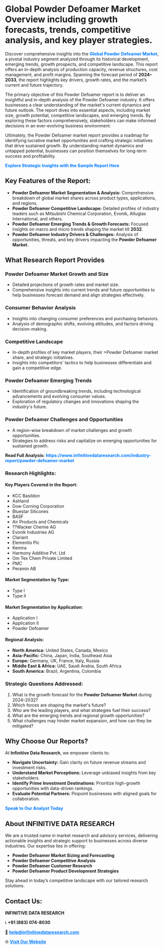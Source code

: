 <h1>Global Powder Defoamer Market Overview including growth forecasts, trends, competitive analysis, and key player strategies.</h1>
<p>
Discover comprehensive insights into the 
<a href="https://www.infinitivedataresearch.com/industry-report/powder-defoamer-market" rel="dofollow" style="color: #007BFF; text-decoration: none;"><strong>Global Powder Defoamer Market</strong></a>, a pivotal industry segment analyzed through its historical development, emerging trends, growth prospects, and competitive landscape. This report offers an in-depth analysis of production capacity, revenue structures, cost management, and profit margins. Spanning the forecast period of <strong>2024–2033</strong>, the report highlights key drivers, growth rates, and the market’s current and future trajectory.
</p>
<p>
The primary objective of this Powder Defoamer report is to deliver an insightful and in-depth analysis of the Powder Defoamer industry. It offers businesses a clear understanding of the market's current dynamics and future outlook. The report dives into essential aspects, including market size, growth potential, competitive landscapes, and emerging trends. By exploring these factors comprehensively, stakeholders can make informed decisions in an ever-evolving business environment.
</p>
<p>
Ultimately, the Powder Defoamer market report provides a roadmap for identifying lucrative market opportunities and crafting strategic initiatives that drive sustained growth. By understanding market dynamics and untapped potential, businesses can position themselves for long-term success and profitability.
</p>
<p>
<a href="https://www.infinitivedataresearch.com/request-sample/reportId=103358" style="color: #007BFF; text-decoration: none;"><strong>Explore Strategic Insights with the Sample Report Here</strong></a>
</p>

<h2>Key Features of the Report:</h2>
<ul>
<li><strong>Powder Defoamer Market Segmentation & Analysis:</strong> Comprehensive breakdown of global market shares across product types, applications, and regions.</li>
<li><strong>Powder Defoamer Competitive Landscape:</strong> Detailed profiles of industry leaders such as Mitsubishi Chemical Corporation, Evonik, Altuglas International, and others.</li>
<li><strong>Powder Defoamer Emerging Trends & Growth Forecasts:</strong> Focused insights on macro and micro trends shaping the market till <strong>2032</strong>.</li>
<li><strong>Powder Defoamer Industry Drivers & Challenges:</strong> Analysis of opportunities, threats, and key drivers impacting the <strong>Powder Defoamer Market</strong>.</li>
</ul>

<h2>What Research Report Provides</h2>
<h3>Powder Defoamer Market Growth and Size</h3>
<ul>
<li>Detailed projections of growth rates and market size.</li>
<li>Comprehensive insights into current trends and future opportunities to help businesses forecast demand and align strategies effectively.</li>
</ul>

<h3>Consumer Behavior Analysis</h3>
<ul>
<li>Insights into changing consumer preferences and purchasing behaviors.</li>
<li>Analysis of demographic shifts, evolving attitudes, and factors driving decision-making.</li>
</ul>

<h3>Competitive Landscape</h3>
<ul>
<li>In-depth profiles of key market players, their >Powder Defoamer market share, and strategic initiatives.</li>
<li>Insights into competitors' tactics to help businesses differentiate and gain a competitive edge.</li>
</ul>

<h3>Powder Defoamer Emerging Trends</h3>
<ul>
<li>Identification of groundbreaking trends, including technological advancements and evolving consumer values.</li>
<li>Exploration of regulatory changes and innovations shaping the industry's future.</li>
</ul>

<h3>Powder Defoamer Challenges and Opportunities</h3>
<ul>
<li>A region-wise breakdown of market challenges and growth opportunities.</li>
<li>Strategies to address risks and capitalize on emerging opportunities for sustained growth.</li>
</ul>
<p><strong>Read Full Analysis:</strong> <a href="https://www.infinitivedataresearch.com/industry-report/powder-defoamer-market" rel="dofollow" style="color: #007BFF; text-decoration: none;"><strong>https://www.infinitivedataresearch.com/industry-report/powder-defoamer-market</strong></a></p>
<h3>Research Highlights:</h3>
<h4>Key Players Covered in the Report:</h4>
<ul><li>KCC Basildon</li><li>Ashland</li><li>Dow Corning Corporation</li><li>Bluestar Silicones</li><li>BASF</li><li>Air Products and Chemicals</li><li>??Wacker Chemie AG</li><li>Evonik Industries AG</li><li>Clariant</li><li>Elementis Plc</li><li>Kemira</li><li>Harmony Additive Pvt. Ltd</li><li>Om Tex Chem Private Limited</li><li>PMC</li><li>Peramin AB</li></ul>
<h4>Market Segmentation by Type:</h4>
<ul><li>Type I</li><li>Type II</li></ul>
<h4>Market Segmentation by Application:</h4>
<ul><li>Application I</li><li>Application II</li><li>Powder Defoamer</li></ul>

<h4>Regional Analysis:</h4>
<ul>
<li><strong>North America:</strong> United States, Canada, Mexico</li>
<li><strong>Asia-Pacific:</strong> China, Japan, India, Southeast Asia</li>
<li><strong>Europe:</strong> Germany, UK, France, Italy, Russia</li>
<li><strong>Middle East & Africa:</strong> UAE, Saudi Arabia, South Africa</li>
<li><strong>South America:</strong> Brazil, Argentina, Colombia</li>
</ul>

<h3>Strategic Questions Addressed:</h3>
<ol>
<li>What is the growth forecast for the <strong>Powder Defoamer Market</strong> during 2024–2032?</li>
<li>Which forces are shaping the market's future?</li>
<li>Who are the leading players, and what strategies fuel their success?</li>
<li>What are the emerging trends and regional growth opportunities?</li>
<li>What challenges may hinder market expansion, and how can they be mitigated?</li>
</ol>

<h2>Why Choose Our Reports?</h2>
<p>At <strong>Infinitive Data Research</strong>, we empower clients to:</p>
<ul>
<li><strong>Navigate Uncertainty:</strong> Gain clarity on future revenue streams and investment risks.</li>
<li><strong>Understand Market Perceptions:</strong> Leverage unbiased insights from key stakeholders.</li>
<li><strong>Identify Prime Investment Destinations:</strong> Prioritize high-growth opportunities with data-driven rankings.</li>
<li><strong>Evaluate Potential Partners:</strong> Pinpoint businesses with aligned goals for collaboration.</li>
</ul>
<p><a href="https://www.infinitivedataresearch.com/industry-report/powder-defoamer-market" rel="dofollow" style="color: #007BFF; text-decoration: none;"><strong>Speak to Our Analyst Today</strong></a></p>

<h2>About INFINITIVE DATA RESEARCH</h2>
<p>We are a trusted name in market research and advisory services, delivering actionable insights and strategic support to businesses across diverse industries. Our expertise lies in offering:</p>
<ul>
<li><strong>Powder Defoamer Market Sizing and Forecasting</strong></li>
<li><strong>Powder Defoamer Competitive Analysis</strong></li>
<li><strong>Powder Defoamer Customer Research</strong></li>
<li><strong>Powder Defoamer Product Development Strategies</strong></li>
</ul>
<p>Stay ahead in today’s competitive landscape with our tailored research solutions.</p>

<h2>Contact Us:</h2>
<p><strong>INFINITIVE DATA RESEARCH</strong></p>
<p>📞 <strong>+91 (883) 074-8030</strong></p>
<p>📧 <strong><a href="mailto:help@infinitivedataresearch.com" style="color: #007BFF;">help@infinitivedataresearch.com</a></strong></p>
<p>🌐 <strong><a href="https://www.infinitivedataresearch.com" rel="dofollow" style="color: #007BFF;">Visit Our Website</a></strong></p>
